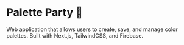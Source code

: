 # Palette Party 🎨

Web application that allows users to create, save, and manage color palettes.
Built with Next.js, TailwindCSS, and Firebase.